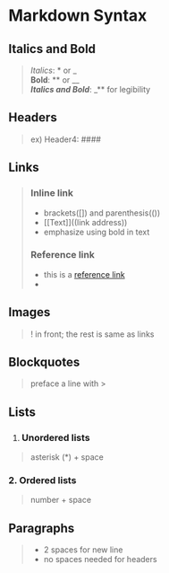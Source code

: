 # Markdown Syntax

## Italics and Bold
>_Italics_: * or _  
>**Bold**: ** or __  
>**_Italics and Bold_**: _** for legibility  
## Headers
>ex) Header4: ####  
## Links
> ### Inline link
>* brackets([]) and parenthesis(())  
>* [[Text]]((link address))  
>* emphasize using bold in text  
> ### Reference link
>* this is a [reference link][reference]  
>* [reference]: address  
## Images
>! in front; the rest is same as links  
## Blockquotes
>preface a line with >  
## Lists
1. ### Unordered lists
>asterisk (*) + space  
### 2. Ordered lists 
>number + space  
## Paragraphs
>* 2 spaces for new line  
>* no spaces needed for headers  
